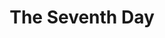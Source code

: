 ---
  title:          "The Seventh Day"
  genre:          "modern"
  chinesetitle:   "最美麗的第七天"
  previoustitle:  "The Most Beautiful Seventh Day"
  episodes:       "20"
  producer:       "Amy Wong"
  broadcaststart: "2008-02-17"
  broadcastend:   "2012-03-14"
  website:        "http://tvcity.tvb.com/drama/the_seventh_day"
  synopsis:       "Different people have different attitudes to love - even those born on the same day in the same year do not necessarily share the same views. <strong>Yau Chi-Wing</strong> (<em>Kevin Cheng</em>) and <strong>Hui Wai-Yan</strong> (<em>Bosco Wong</em>) were both born on the seventh day of August, but one takes relationships seriously while the other is so money-minded and sees love as a tool to get higher up the social ladder.  tale begins on the seventh of August, when Wing and Yan first encounter their own dream girl on the same island. Wing works as a lifeguard on the outlying island. He gets to know pet shop assistant <strong>Ling Ka-Yan</strong> (<em>Niki Chow</em>) by chance and is soon mesmerized by her endearing personality. Yan who works at a coffee shop meets a romance comic artist called <strong>Wong Chi-Kwan</strong> (<em>Natalie Tong</em>). Being misled into believing that the girl is from a rich family, Yan decides to chase her. He would never have thought that someone as calculating as himself would end up falling into a love trap."
  fullname:       "Yuen Jing (Miko)"
  appearance:     "11-15"
  guest:          "yes"
---